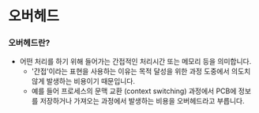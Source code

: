 # 오버헤드

### 오버헤드란?

* 어떤 처리를 하기 위해 들어가는 간접적인 처리시간 또는 메모리 등을 의미합니다.
  * '간접'이라는 표현을 사용하는 이유는 목적 달성을 위한 과정 도중에서 의도치 않게 발생하는 비용이기 때문입니다.
  * 예를 들어 프로세스의 문맥 교환 (context switching) 과정에서 PCB에 정보를 저장하거나 가져오는 과정에서 발생하는 비용을 오버헤드라고 부릅니다.



